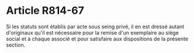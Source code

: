 # Article R814-67

Si les statuts sont établis par acte sous seing privé, il en est dressé autant d'originaux qu'il est nécessaire pour la remise d'un exemplaire au siège social et à chaque associé et pour satisfaire aux dispositions de la présente section.

